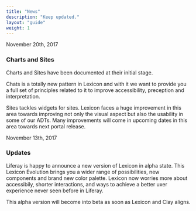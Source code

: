 ```yaml
---
title: "News"
description: "Keep updated."
layout: "guide"
weight: 1
---
```


<time>November 20th, 2017</time>

### Charts and Sites

Charts and Sites have been documented at their initial stage.

Chats is a totally new pattern in Lexicon and with it we want to provide you a full set of principles related to it to improve accessibility, preception and interpretation.

Sites tackles widgets for sites. Lexicon faces a huge improvement in this area towards improving not only the visual aspect but also the usability in some of our ADTs. Many improvements will come in upcoming dates in this area towards next portal release.


<time>November 13th, 2017</time>

### Updates

Liferay is happy to announce a new version of Lexicon in alpha state. This Lexicon Evolution brings you a wider range of possibilities, new components and brand new color palette. Lexicon now worries more about accessibily, shorter interactions, and ways to achieve a better uxer experience never seen before in Liferay.

This alpha version will become into beta as soon as Lexicon and Clay aligns.